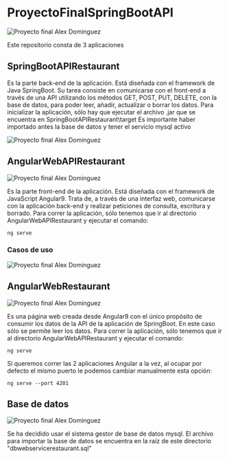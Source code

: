 # ProyectoFinalSpringBootAPI
![Proyecto final Alex Dominguez](https://i.ibb.co/dLbbyfb/portada.jpg "Proyecto final Alex Dominguez")

Este repositorio consta de 3 aplicaciones

## SpringBootAPIRestaurant

Es la parte back-end de la aplicación. Está diseñada con el framework de Java SpringBoot. Su tarea consiste en comunicarse con el front-end a través de una API utilizando los métodos GET, POST, PUT, DELETE, con la base de datos, para poder leer, añadir, actualizar o borrar los datos.
Para inicializar la aplicación, sólo hay que ejecutar el archivo .jar que se encuentra en SpringBootAPIRestaurant\target
Es importante haber importado antes la base de datos y tener el servicio mysql activo

![Proyecto final Alex Dominguez](https://i.ibb.co/stRL8dD/2020-05-07-13h32-20.png "Proyecto final Alex Dominguez")

## AngularWebAPIRestaurant

![Proyecto final Alex Dominguez](https://i.ibb.co/4pTVYRj/2020-05-07-13h40-02.png "Proyecto final Alex Dominguez")

Es la parte front-end de la aplicación. Está diseñada con el framework de JavaScript Angular9. Trata de, a través de una interfaz web, comunicarse con la aplicación back-end y realizar peticiones de consulta, escritura y borrado.
Para correr la aplicación, sólo tenemos que ir al directorio AngularWebAPIRestaurant y ejecutar el comando:

`ng serve`

### Casos de uso

![Proyecto final Alex Dominguez](https://i.ibb.co/jGS6707/Diagrama-Casos-De-Uso-Angular-Web-APIRestaurant.png "Proyecto final Alex Dominguez")

## AngularWebRestaurant

![Proyecto final Alex Dominguez](https://i.ibb.co/sgmZVkx/2020-05-07-20h36-53.png "Proyecto final Alex Dominguez")

Es una página web creada desde Angular9 con el único propósito de consumir los datos de la API de la aplicación de SpringBoot. En este caso sólo se permite leer los datos.
Para correr la aplicación, sólo tenemos que ir al directorio AngularWebAPIRestaurant y ejecutar el comando:

`ng serve`

Si queremos correr las 2 aplicaciones Angular a la vez, al ocupar por defecto el mismo puerto le podemos cambiar manualmente esta opción:

`ng serve --port 4201`

## Base de datos

![Proyecto final Alex Dominguez](https://i.ibb.co/xhFy7y4/Modelo-Entidad-Relacion-DBwebservicerestaurant.png "Proyecto final Alex Dominguez")

Se ha decidido usar el sistema gestor de base de datos mysql. El archivo para importar la base de datos se encuentra en la raíz de este directorio "dbwebservicerestaurant.sql"